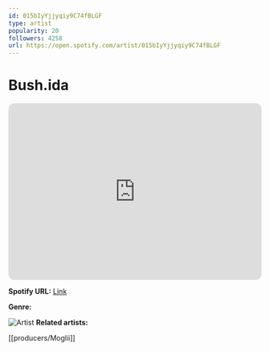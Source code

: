 ```yaml
---
id: 015bIyYjjyqiy9C74fBLGF
type: artist
popularity: 20
followers: 4258
url: https://open.spotify.com/artist/015bIyYjjyqiy9C74fBLGF
---
```

# Bush.ida

<iframe style="border-radius:12px" src="https://open.spotify.com/embed/artist/015bIyYjjyqiy9C74fBLGF" width="100%" height="352" frameBorder="0" allowfullscreen="" allow="autoplay; clipboard-write; encrypted-media; fullscreen; picture-in-picture" loading="lazy"></iframe>

**Spotify URL:** [Link](https://open.spotify.com/artist/015bIyYjjyqiy9C74fBLGF)

**Genre:** 

![Artist](https://i.scdn.co/image/ab6761610000e5ebdfb136466ecc895d68a538b0)
**Related artists:**

[[producers/Moglii]]
